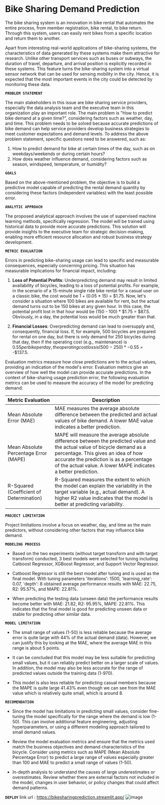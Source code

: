 # Bike Sharing Demand Prediction

The bike sharing system is an innovation in bike rental that automates the entire process, from member registration, bike rental, to bike return. Through this system, users can easily rent bikes from a specific location and return them to another.

Apart from interesting real-world applications of bike-sharing systems, the characteristics of data generated by these systems make them attractive for research. Unlike other transport services such as buses or subways, the duration of travel, departure, and arrival position is explicitly recorded in these systems. This feature turns the bike-sharing system into a virtual sensor network that can be used for sensing mobility in the city. Hence, it is expected that the most important events in the city could be detected by monitoring these data.

**`PROBLEM STATEMENT`**

The main stakeholders in this issue are bike sharing service providers, especially the data analysis team and the executive team in this organization play an important role. The main problem is "How to predict bike demand at a given time?", considering factors such as weather, day, and time. This problem needs to be solved because accurate predictions of bike demand can help service providers develop business strategies to meet customer expectations and demand levels. To address the above problem statement, specific questions need to be answered, such as:

1. How to predict demand for bike at certain times of the day, such as on weekdays/weekends or during certain hours?
2. How does weather influence demand, considering factors such as season, windspeed, temperature, or humidity?

**`GOALS`**

Based on the above-mentioned problem, the objective is to build a predictive model capable of predicting the rental demand quantity by considering these factors (independent variables) with the least possible error.

**`ANALYTIC APPROACH`**

The proposed analytical approach involves the use of supervised machine learning methods, specifically regression. The model will be trained using historical data to provide more accurate predictions. This solution will provide insights to the executive team for strategic decision-making, enabling more efficient resource allocation and robust business strategy development.

**`METRIC EVALUATION`**

Errors in predicting bike-sharing usage can lead to specific and measurable consequences, especially concerning pricing. This situation has measurable implications for financial impact, including:

1. **Loss of Potential Profits**: Underpredicting demand may result in limited availability of bicycles, leading to a loss of potential profits. For example, in the scenario of a 15-minute single ride bike rental for a casual user on a classic bike, the cost would be $1 + ($0.05 * 15) = $1.75. Now, let's consider a situation where 100 bikes are available for rent, but the actual demand turns out to be 150 bikes at any given hour. In this case, the potential profit lost in that hour would be (150 - 100) * $1.75 = $87.5. Obviously, in a day, the potential loss would be much greater than that. 
    
2. **Financial Losses**: Overpredicting demand can lead to oversupply and, consequently, financial loss. If, for example, 500 bicycles are prepared for rental on one day, but there is only demand for 250 bicycles during that day, then if the operating cost (e.g., maintenance) is $0.55 per bike per day, the operating cost loss is (500- 250) * -$0.55 = -$137.5.

Evaluation metrics measure how close predictions are to the actual values, providing an indication of the model's error. Evaluation metrics give an overview of how well the model can provide accurate predictions. In the context of bike-sharing usage prediction error, the following evaluation metrics can be used to measure the accuracy of the model for predicting demand:

| Metric Evaluation | Description |
|-|-|
| Mean Absolute Error (MAE) | MAE measures the average absolute difference between the predicted and actual values of bike demand. A lower MAE value indicates a better prediction. |
| Mean Absolute Percentage Error (MAPE) | MAPE will measure the average absolute difference between the predicted value and the actual value of bicycle demand as a percentage. This gives an idea of how accurate the prediction is as a percentage of the actual value. A lower MAPE indicates a better prediction.|
| R-Squared (Coefficient of Determination) | R-Squared measures the extent to which the model can explain the variability in the target variable (e.g., actual demand). A higher R2 value indicates that the model is better at predicting variability. |

**`PROJECT LIMITATION`**

Project limitations involve a focus on weather, day, and time as the main predictors, without considering other factors that may influence bike demand.

**`MODELING PROCESS`**

- Based on the two experiments (without target transform and with target transform) conducted, 3 best models were selected for tuning including Catboost Regressor, XGBoost Regressor, and Support Vector Regressor. 

- Catboost Regressor is still the best model after tuning and is used as the final model. With tuning parameters 'iterations': 1500, 'learning_rate': 0.07, 'depth': 8 obtained average performance results with MAE: 22.75, R2: 95.57%, and MAPE: 22.81%. 

- When predicting the testing data (unseen data) the performance results become better with MAE: 21.82, R2: 95.95%, MAPE: 22.81%. This indicates that the final model is good for predicting unseen data or stable for predicting other similar data.

**`MODEL LIMITATION`**

- The small range of values (1-50) is less reliable because the average error is quite large with 44% of the actual demand (data). However, we can justify this by looking at the MAE, where the average MAE in this range is about 5 points.

- It can be concluded that this model may be less suitable for predicting small values, but it can reliably predict better on a larger scale of values. In addition, the model may also be less accurate for the range of predicted values outside the training data (1-970).

- This model is also less reliable for predicting casual members because the MAPE is quite large 41.43% even though we can see from the MAE value which is relatively quite small, which is around 8.

**`RECOMENDATION`**

- Since the model has limitations in predicting small values, consider fine-tuning the model specifically for the range where the demand is low (1-50). This can involve additional feature engineering, adjusting hyperparameters, or using a different modeling approach tailored to small demand values.

- Review the model evaluation metrics and ensure that the metrics used match the business objectives and demand characteristics of the bicycle. Consider using metrics such as MAPE (Mean Absolute Percentage Error) to predict a large range of values especially greater than 100 and MAE to predict a small range of values (1-50).

- In-depth analysis to understand the causes of large underestimates or overestimates. Review whether there are external factors not included in the model, changes in user behavior, or policy changes that could affect demand patterns.

**`DEPLOY`**
link url : https://bikesharingprediction.streamlit.app/
![image](https://github.com/muharismrgn/Bike-Sharing-Demand-Prediction/assets/143411521/7f238be3-0ef7-40d5-a67d-1c3a04a20e0d)
